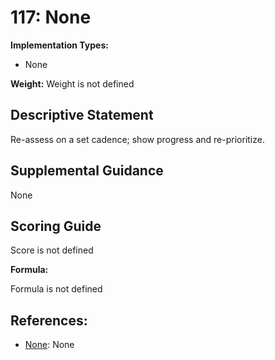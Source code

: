 # 117: None

**Implementation Types:**

- None

**Weight:** Weight is not defined

## Descriptive Statement

Re-assess on a set cadence; show progress and re-prioritize.

## Supplemental Guidance

None

## Scoring Guide

Score is not defined

**Formula:**

Formula is not defined

## References:

- [None](None): None
